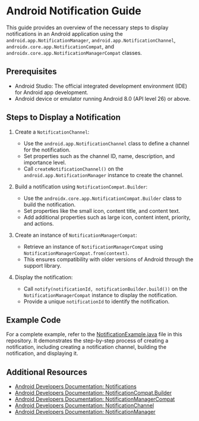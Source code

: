 # Android Notification Guide

This guide provides an overview of the necessary steps to display notifications in an Android application using the `android.app.NotificationManager`, `android.app.NotificationChannel`, `androidx.core.app.NotificationCompat`, and `androidx.core.app.NotificationManagerCompat` classes.

## Prerequisites

- Android Studio: The official integrated development environment (IDE) for Android app development.
- Android device or emulator running Android 8.0 (API level 26) or above.

## Steps to Display a Notification

1. Create a `NotificationChannel`:
   - Use the `android.app.NotificationChannel` class to define a channel for the notification.
   - Set properties such as the channel ID, name, description, and importance level.
   - Call `createNotificationChannel()` on the `android.app.NotificationManager` instance to create the channel.

2. Build a notification using `NotificationCompat.Builder`:
   - Use the `androidx.core.app.NotificationCompat.Builder` class to build the notification.
   - Set properties like the small icon, content title, and content text.
   - Add additional properties such as large icon, content intent, priority, and actions.

3. Create an instance of `NotificationManagerCompat`:
   - Retrieve an instance of `NotificationManagerCompat` using `NotificationManagerCompat.from(context)`.
   - This ensures compatibility with older versions of Android through the support library.

4. Display the notification:
   - Call `notify(notificationId, notificationBuilder.build())` on the `NotificationManagerCompat` instance to display the notification.
   - Provide a unique `notificationId` to identify the notification.

## Example Code

For a complete example, refer to the [NotificationExample.java](NotificationExample.java) file in this repository. It demonstrates the step-by-step process of creating a notification, including creating a notification channel, building the notification, and displaying it.

## Additional Resources

- [Android Developers Documentation: Notifications](https://developer.android.com/guide/topics/ui/notifiers/notifications)
- [Android Developers Documentation: NotificationCompat.Builder](https://developer.android.com/reference/androidx/core/app/NotificationCompat.Builder)
- [Android Developers Documentation: NotificationManagerCompat](https://developer.android.com/reference/androidx/core/app/NotificationManagerCompat)
- [Android Developers Documentation: NotificationChannel](https://developer.android.com/reference/android/app/NotificationChannel)
- [Android Developers Documentation: NotificationManager](https://developer.android.com/reference/android/app/NotificationManager)
